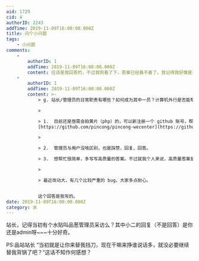```yaml
---
aid: 1729
cid: 4
authorID: 2243
addTime: 2019-11-09T16:00:00.000Z
title: 问个小问题
tags:
    - 小问题
comments:
    -
        authorID: 1
        addTime: 2019-11-09T16:00:00.000Z
        content: 应该是我回答的，不过我刚看了下，答案已经看不着了。我记得我好像是在问题评论中回答的，有空我找下原文确定一下。
    -
        authorID: 1
        addTime: 2019-11-09T16:00:00.000Z
        content: >-
            > g. 站长/管理员的日常职责有哪些？如何成为其中一员？计算机外行是否能帮上忙？

            > 

            > 1.  目前还是亟需会拍黄片（php）的，可以新注册一个 github 账号，帮忙写文档，写代码。
            [https://github.com/pincong/pincong-wecenter](https://github.com/pincong/pincong-wecenter)  

            >     

            > 2.  管理员与用户没啥区别，也是踩赞，回复、回答。

            > 3.  想帮忙很简单，多写写高质量的答案。不过就我个人来说，高质量答案是一方面，回答时不要恶语伤人，保持礼貌也很重要。

            > 

            > 最近改动大，有几个比较严重的 bug，大家多点耐心。


            这个回答是我写的。
date: 2019-11-09T16:00:00.000Z
category: 水
---
```


站长，记得当初有个水贴叫品葱管理员采访么？其中小二的回复（不是回答）是你还是admin呀~~~十分好奇。

PS:品站站长 “当初就是让你来替我挡刀，现在干嘛来挣谁说话多，就没必要继续替我背锅了吧？“这话不知作何感想？
